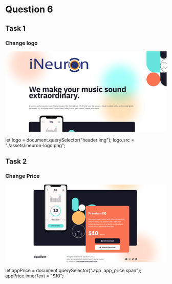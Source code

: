 # Question 6

## Task 1
### Change logo

![img1](./images/img1.png)

let logo = document.querySelector("header img");
logo.src = "./assets/ineuron-logo.png";

## Task 2
### Change Price
![img2](./images/img2.png)

let appPrice = document.querySelector(".app .app_price span");
appPrice.innerText = "$10";
